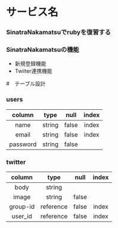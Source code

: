 # サービス名
### SinatraNakamatsuでrubyを復習する

### SinatraNakamatsuの機能
* 新規登録機能
* Twiiter連携機能



#　テーブル設計

### users
| column |  type  | null | index |
|:------:|:------:|:----:|:-----:|
| name   | string | false| index |
| email  | string | false| index |
|password| string | false|       |

### twitter
| column |   type    | null | index |
|:------:|:---------:|:----:|:-----:|
| body   | string    |      |       |
| image  | string    | false|       |
|group-id| reference | false| index |
|user_id | reference | false| index |

